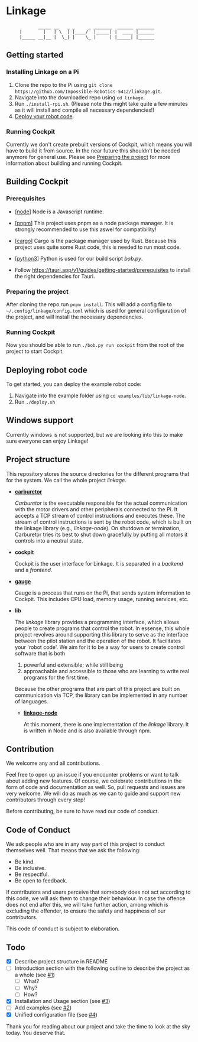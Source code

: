 # Linkage

<!--- figlet -f Cyberlarge linkage --->
```
            _____ __   _ _     _ _______  ______ _______
     |        |   | \  | |____/  |_____| |  ____ |______
     |_____ __|__ |  \_| |    \_ |     | |_____| |______

```

## Getting started

### Installing Linkage on a Pi
1. Clone the repo to the Pi using `git clone https://github.com/Impossible-Robotics-5412/linkage.git`.
2. Navigate into the downloaded repo using `cd linkage`.
3. Run `./install-rpi.sh`. (Please note this might take quite a few minutes as it will install and compile all necessary dependencies!)
4. [Deploy your robot code](#deploy-robot-code).

### Running Cockpit
Currently we don't create prebuilt versions of Cockpit, which means you will have to build it from source.
In the near future this shouldn't be needed anymore for general use.
Please see [Preparing the project](#preparing-the-project) for more information about building and running Cockpit.

## Building Cockpit
### Prerequisites
- [[node](https://nodejs.org/en)] Node is a Javascript runtime.
- [[pnpm](https://pnpm.io)] This project uses pnpm as a node package manager. It is strongly recommended to use this aswel for compatibility!
- [[cargo](https://doc.rust-lang.org/cargo/)] Cargo is the package manager used by Rust. Because this project uses quite some Rust code, this is needed to run most code.
- [[python3](https://www.python.org/downloads/)] Python is used for our build script _bob.py_.

- Follow https://tauri.app/v1/guides/getting-started/prerequisites to install the right dependencies for Tauri.

### Preparing the project
After cloning the repo run `pnpm install`. This will add a config file to `~/.config/linkage/config.toml` which is used for general configuration of the project, and will install the necessary dependencies.

### Running Cockpit
Now you should be able to run `./bob.py run cockpit` from the root of the project to start Cockpit.

## Deploying robot code
To get started, you can deploy the example robot code:
1. Navigate into the example folder using `cd examples/lib/linkage-node`.
2. Run `./deploy.sh`

## Windows support
Currently windows is not supported, but we are looking into this to make sure everyone can enjoy Linkage!

## Project structure

This repository stores the source directories for the different programs
that for the system. We call the whole project *linkage*.

- [**carburetor**](https://github.com/Impossible-Robotics-5412/linkage/tree/main/carburetor)

  _Carburetor_ is the executable responsible for the actual communication with the motor drivers and other peripherals connected to the Pi.
  It accepts a TCP stream of control instructions and executes these.
  The stream of control instructions is sent by the robot code, which is built on the linkage library (e.g., _linkage-node_).
  On shutdown or termination, Carburetor tries its best to shut down gracefully by putting all motors it controls into a neutral state.

- **cockpit**

  Cockpit is the user interface for Linkage.
  It is separated in a _backend_ and a _frontend_.

- [**gauge**](https://github.com/Impossible-Robotics-5412/linkage/tree/main/gauge)

  Gauge is a process that runs on the Pi, that sends system information to Cockpit.
  This includes CPU load, memory usage, running services, etc.

- **lib**

  The _linkage_ library provides a programming interface, which allows people to create programs that control the robot.
  In essense, this whole project revolves around supporting this library to serve as the interface between the pilot station and the operation of the robot.
  It facilitates your 'robot code'.
  We aim for it to be a way for users to create control software that is both

  1. powerful and extensible; while still being
  2. approachable and accessible to those who are learning to write real programs for the first time.

  Because the other programs that are part of this project are built on communication via TCP, the library can be implemented in any number of languages.

    - [**linkage-node**](https://github.com/Impossible-Robotics-5412/linkage/tree/main/lib/linkage-node)

      At this moment, there is one implementation of the _linkage_ library.
      It is written in Node and is also available through npm.

## Contribution

We welcome any and all contributions.

Feel free to open up an issue if you encounter problems or want to talk about adding new features.
Of course, we celebrate contributions in the form of code and documentation as well.
So, pull requests and issues are very welcome.
We will do as much as we can to guide and support new contributors through every step!

Before contributing, be sure to have read our code of conduct.

## Code of Conduct

We ask people who are in any way part of this project to conduct themselves well.
That means that we ask the following:

- Be kind.
- Be inclusive.
- Be respectful.
- Be open to feedback.

If contributors and users perceive that somebody does not act according to this code, we will ask them to change their behaviour.
In case the offence does not end after this, we will take further action, among which is excluding the offender, to ensure the safety and happiness of our contributors.

This code of conduct is subject to elaboration.

## Todo

- [x] Describe project structure in README
- [ ] Introduction section with the following outline to describe the project as a whole (see [#1](https://github.com/Impossible-Robotics-5412/linkage/issues/1))
    - [ ] What?
    - [ ] Why?
    - [ ] How?
- [x] Installation and Usage section (see [#3](https://github.com/Impossible-Robotics-5412/linkage/issues/3))
- [ ] Add examples (see [#2](https://github.com/Impossible-Robotics-5412/linkage/issues/2))
- [X] Unified configuration file (see [#4](https://github.com/Impossible-Robotics-5412/linkage/issues/4))

Thank you for reading about our project and take the time to look at the sky today.
You deserve that.
